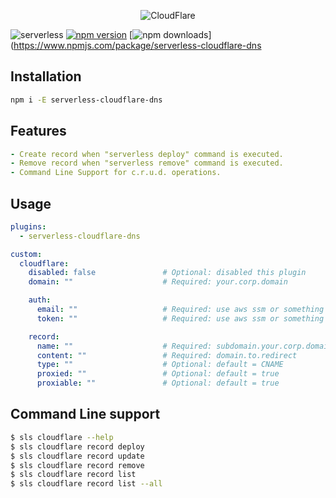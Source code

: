 <p align="center">
  <img alt="CloudFlare" src="https://user-images.githubusercontent.com/621906/78959170-7e548800-7ac0-11ea-8baa-5c425cdc35e2.png">
</p>



![serverless](http://public.serverless.com/badges/v3.svg)
[![npm
version](https://badge.fury.io/js/serverless-cloudflare-dns.svg)](https://badge.fury.io/js/serverless-cloudflare-dns)
[![npm downloads](https://img.shields.io/npm/dt/serverless-cloudflare-dns.svg?style=flat)](https://www.npmjs.com/package/serverless-cloudflare-dns




## Installation
```bash
npm i -E serverless-cloudflare-dns
```
## Features
```yaml
- Create record when "serverless deploy" command is executed.
- Remove record when "serverless remove" command is executed.
- Command Line Support for c.r.u.d. operations. 
```
## Usage
```yaml
plugins:
  - serverless-cloudflare-dns

custom:
  cloudflare:
    disabled: false               # Optional: disabled this plugin
    domain: ""                    # Required: your.corp.domain

    auth:
      email: ""                   # Required: use aws ssm or something like that
      token: ""                   # Required: use aws ssm or something like that

    record:
      name: ""                    # Required: subdomain.your.corp.domain
      content: ""                 # Required: domain.to.redirect
      type: ""                    # Optional: default = CNAME
      proxied: ""                 # Optional: default = true
      proxiable: ""               # Optional: default = true
```


## Command Line support
```bash
$ sls cloudflare --help
$ sls cloudflare record deploy
$ sls cloudflare record update
$ sls cloudflare record remove
$ sls cloudflare record list
$ sls cloudflare record list --all
```

